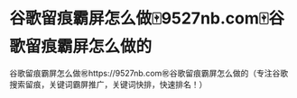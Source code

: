 # 谷歌留痕霸屏怎么做🀄️9527nb.com🀄️谷歌留痕霸屏怎么做的

谷歌留痕霸屏怎么做㊗️https://9527nb.com㊗️谷歌留痕霸屏怎么做的（专注谷歌搜索留痕，关键词霸屏推广，关键词快排，快速排名！）